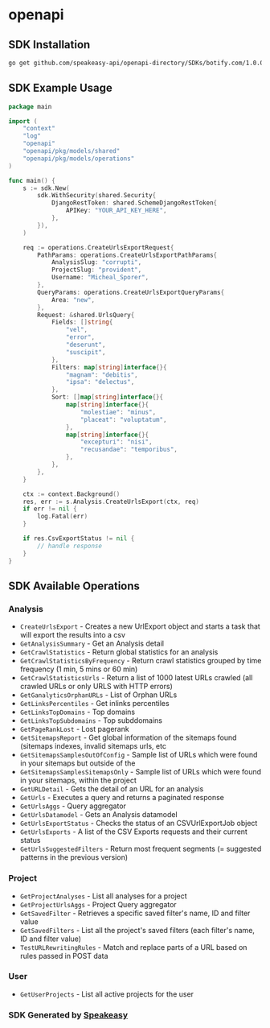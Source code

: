 # openapi

<!-- Start SDK Installation -->
## SDK Installation

```bash
go get github.com/speakeasy-api/openapi-directory/SDKs/botify.com/1.0.0/go
```
<!-- End SDK Installation -->

## SDK Example Usage
<!-- Start SDK Example Usage -->
```go
package main

import (
    "context"
    "log"
    "openapi"
    "openapi/pkg/models/shared"
    "openapi/pkg/models/operations"
)

func main() {
    s := sdk.New(
        sdk.WithSecurity(shared.Security{
            DjangoRestToken: shared.SchemeDjangoRestToken{
                APIKey: "YOUR_API_KEY_HERE",
            },
        }),
    )

    req := operations.CreateUrlsExportRequest{
        PathParams: operations.CreateUrlsExportPathParams{
            AnalysisSlug: "corrupti",
            ProjectSlug: "provident",
            Username: "Micheal_Sporer",
        },
        QueryParams: operations.CreateUrlsExportQueryParams{
            Area: "new",
        },
        Request: &shared.UrlsQuery{
            Fields: []string{
                "vel",
                "error",
                "deserunt",
                "suscipit",
            },
            Filters: map[string]interface{}{
                "magnam": "debitis",
                "ipsa": "delectus",
            },
            Sort: []map[string]interface{}{
                map[string]interface{}{
                    "molestiae": "minus",
                    "placeat": "voluptatum",
                },
                map[string]interface{}{
                    "excepturi": "nisi",
                    "recusandae": "temporibus",
                },
            },
        },
    }

    ctx := context.Background()
    res, err := s.Analysis.CreateUrlsExport(ctx, req)
    if err != nil {
        log.Fatal(err)
    }

    if res.CsvExportStatus != nil {
        // handle response
    }
}
```
<!-- End SDK Example Usage -->

<!-- Start SDK Available Operations -->
## SDK Available Operations


### Analysis

* `CreateUrlsExport` - Creates a new UrlExport object and starts a task that will export the results into a csv
* `GetAnalysisSummary` - Get an Analysis detail
* `GetCrawlStatistics` - Return global statistics for an analysis
* `GetCrawlStatisticsByFrequency` - Return crawl statistics grouped by time frequency (1 min, 5 mins or 60 min)
* `GetCrawlStatisticsUrls` - Return a list of 1000 latest URLs crawled (all crawled URLs or only URLS with HTTP errors)
* `GetGanalyticsOrphanURLs` - List of Orphan URLs
* `GetLinksPercentiles` - Get inlinks percentiles
* `GetLinksTopDomains` - Top domains
* `GetLinksTopSubdomains` - Top subddomains
* `GetPageRankLost` - Lost pagerank
* `GetSitemapsReport` - Get global information of the sitemaps found (sitemaps indexes, invalid sitemaps urls, etc
* `GetSitemapsSamplesOutOfConfig` - Sample list of URLs which were found in your sitemaps but outside of the
* `GetSitemapsSamplesSitemapsOnly` - Sample list of URLs which were found in your sitemaps, within the project
* `GetURLDetail` - Gets the detail of an URL for an analysis
* `GetUrls` - Executes a query and returns a paginated response
* `GetUrlsAggs` - Query aggregator
* `GetUrlsDatamodel` - Gets an Analysis datamodel
* `GetUrlsExportStatus` - Checks the status of an CSVUrlExportJob object
* `GetUrlsExports` - A list of the CSV Exports requests and their current status
* `GetUrlsSuggestedFilters` - Return most frequent segments (= suggested patterns in the previous version)

### Project

* `GetProjectAnalyses` - List all analyses for a project
* `GetProjectUrlsAggs` - Project Query aggregator
* `GetSavedFilter` - Retrieves a specific saved filter's name, ID and filter value
* `GetSavedFilters` - List all the project's saved filters (each filter's name, ID and filter value)
* `TestURLRewritingRules` - Match and replace parts of a URL based on rules passed in POST data

### User

* `GetUserProjects` - List all active projects for the user
<!-- End SDK Available Operations -->

### SDK Generated by [Speakeasy](https://docs.speakeasyapi.dev/docs/using-speakeasy/client-sdks)
